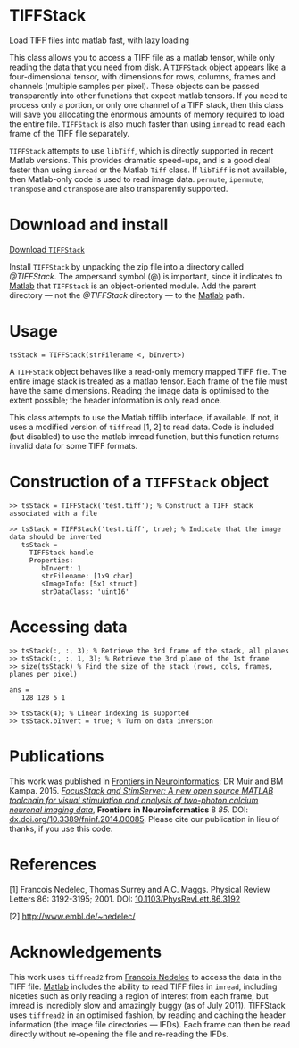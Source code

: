 # TIFFStack
Load TIFF files into matlab fast, with lazy loading

This class allows you to access a TIFF file as a matlab tensor, while
only reading the data that you need from disk. A `TIFFStack` object
appears like a four-dimensional tensor, with dimensions for rows,
columns, frames and channels (multiple samples per pixel). These objects
can be passed transparently into other functions that expect matlab
tensors. If you need to process only a portion, or only one channel of a
TIFF stack, then this class will save you allocating the enormous
amounts of memory required to load the entire file. `TIFFStack` is also
much faster than using `imread` to read each frame of the TIFF file
separately.

`TIFFStack` attempts to use `libTiff`, which is directly supported
in recent Matlab versions. This provides dramatic speed-ups, and is a good deal faster than using `imread` or
the Matlab `Tiff` class. If `libTiff` is not available, then Matlab-only
code is used to read image data. `permute`, `ipermute`, `transpose` and
`ctranspose` are also transparently supported.

Download and install
====================

[Download `TIFFStack`]

 Install `TIFFStack` by unpacking the zip file into a directory called
*@TIFFStack*. The ampersand symbol (@) is important, since it indicates
to [Matlab] that `TIFFStack` is an object-oriented module. Add the parent
directory &mdash; not the *@TIFFStack* directory &mdash; to the [Matlab] path.

Usage
=====

    tsStack = TIFFStack(strFilename <, bInvert>)

A `TIFFStack` object behaves like a read-only memory mapped TIFF file.
The entire image stack is treated as a matlab tensor. Each frame of the
file must have the same dimensions. Reading the image data is optimised
to the extent possible; the header information is only read once.

This class attempts to use the Matlab tifflib interface, if available.
If not, it uses a modified version of `tiffread` \[1, 2\] to read data.
Code is included (but disabled) to use the matlab imread function, but
this function returns invalid data for some TIFF formats.

Construction of a `TIFFStack` object
====================================

    >> tsStack = TIFFStack('test.tiff'); % Construct a TIFF stack associated with a file

    >> tsStack = TIFFStack('test.tiff', true); % Indicate that the image data should be inverted 
       tsStack = 
         TIFFStack handle 
         Properties: 
            bInvert: 1 
            strFilename: [1x9 char] 
            sImageInfo: [5x1 struct] 
            strDataClass: 'uint16'

Accessing data
==============

    >> tsStack(:, :, 3); % Retrieve the 3rd frame of the stack, all planes 
    >> tsStack(:, :, 1, 3); % Retrieve the 3rd plane of the 1st frame 
    >> size(tsStack) % Find the size of the stack (rows, cols, frames, planes per pixel)

    ans = 
       128 128 5 1

    >> tsStack(4); % Linear indexing is supported 
    >> tsStack.bInvert = true; % Turn on data inversion

Publications
============

This work was published in [Frontiers in Neuroinformatics]: DR Muir and
BM Kampa. 2015. *[FocusStack and StimServer: A new open source MATLAB
toolchain for visual stimulation and analysis of two-photon calcium
neuronal imaging data](http://dx.doi.org/10.3389/fninf.2014.00085)*, **Frontiers in Neuroinformatics** 8 *85*. DOI: [dx.doi.org/10.3389/fninf.2014.00085](http://dx.doi.org/10.3389/fninf.2014.00085).
Please cite our publication in lieu of thanks, if you use this code.

References
==========

\[1\] Francois Nedelec, Thomas Surrey and A.C. Maggs. Physical Review
Letters 86: 3192-3195; 2001. DOI: [10.1103/PhysRevLett.86.3192]

\[2\] <http://www.embl.de/~nedelec/>

Acknowledgements
================

This work uses `tiffread2` from [Francois Nedelec] to access the data in
the TIFF file. [Matlab] includes the ability to read TIFF files in
`imread`, including niceties such as only reading a region of interest
from each frame, but imread is incredibly slow and amazingly buggy (as
of July 2011). TIFFStack uses `tiffread2` in an optimised fashion, by
reading and caching the header information (the image file directories —
IFDs). Each frame can then be read directly without re-opening the file
and re-reading the IFDs.

  [Frontiers in Neuroinformatics]: http://www.frontiersin.org/neuroinformatics
  [FFSS]: http://journal.frontiersin.org/Journal/10.3389/fninf.2014.00085
  [10.1103/PhysRevLett.86.3192]: //dx.doi.org/10.1103/PhysRevLett.86.3192
  [Francois Nedelec]: http://www.embl.de/~nedelec/home/index.html
  [Matlab]: http://mathworks.com/
  [Download `TIFFStack`]: /resources/code/TIFFStack.zip
  [Matlab]: http://mathworks.com/
